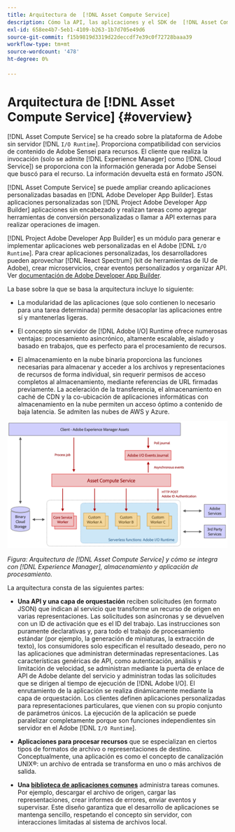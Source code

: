 ```yaml
---
title: Arquitectura de  [!DNL Asset Compute Service]
description: Cómo la API, las aplicaciones y el SDK de  [!DNL Asset Compute Service] trabajan juntos para proporcionar un servicio de procesamiento de recursos nativo de la nube.
exl-id: 658ee4b7-5eb1-4109-b263-1b7d705e49d6
source-git-commit: f15b9819d3319d22deccdf7e39c0f72728baaa39
workflow-type: tm+mt
source-wordcount: '478'
ht-degree: 0%

---
```


# Arquitectura de [!DNL Asset Compute Service] {#overview}

[!DNL Asset Compute Service] se ha creado sobre la plataforma de Adobe sin servidor [!DNL `I/O Runtime`]. Proporciona compatibilidad con servicios de contenido de Adobe Sensei para recursos. El cliente que realiza la invocación (solo se admite [!DNL Experience Manager] como [!DNL Cloud Service]) se proporciona con la información generada por Adobe Sensei que buscó para el recurso. La información devuelta está en formato JSON.

[!DNL Asset Compute Service] se puede ampliar creando aplicaciones personalizadas basadas en [!DNL Adobe Developer App Builder]. Estas aplicaciones personalizadas son [!DNL Project Adobe Developer App Builder] aplicaciones sin encabezado y realizan tareas como agregar herramientas de conversión personalizadas o llamar a API externas para realizar operaciones de imagen.

[!DNL Project Adobe Developer App Builder] es un módulo para generar e implementar aplicaciones web personalizadas en el Adobe [!DNL `I/O Runtime`]. Para crear aplicaciones personalizadas, los desarrolladores pueden aprovechar [!DNL React Spectrum] (kit de herramientas de IU de Adobe), crear microservicios, crear eventos personalizados y organizar API. Ver [documentación de Adobe Developer App Builder](https://developer.adobe.com/app-builder/docs/overview).

La base sobre la que se basa la arquitectura incluye lo siguiente:

* La modularidad de las aplicaciones (que solo contienen lo necesario para una tarea determinada) permite desacoplar las aplicaciones entre sí y mantenerlas ligeras.

* El concepto sin servidor de [!DNL Adobe I/O] Runtime ofrece numerosas ventajas: procesamiento asincrónico, altamente escalable, aislado y basado en trabajos, que es perfecto para el procesamiento de recursos.

* El almacenamiento en la nube binaria proporciona las funciones necesarias para almacenar y acceder a los archivos y representaciones de recursos de forma individual, sin requerir permisos de acceso completos al almacenamiento, mediante referencias de URL firmadas previamente. La aceleración de la transferencia, el almacenamiento en caché de CDN y la co-ubicación de aplicaciones informáticas con almacenamiento en la nube permiten un acceso óptimo a contenido de baja latencia. Se admiten las nubes de AWS y Azure.

![Arquitectura del servicio de Asset compute](assets/architecture-diagram.png)

*Figura: Arquitectura de [!DNL Asset Compute Service] y cómo se integra con [!DNL Experience Manager], almacenamiento y aplicación de procesamiento.*

La arquitectura consta de las siguientes partes:

* **Una API y una capa de orquestación** reciben solicitudes (en formato JSON) que indican al servicio que transforme un recurso de origen en varias representaciones. Las solicitudes son asíncronas y se devuelven con un ID de activación que es el ID del trabajo. Las instrucciones son puramente declarativas y, para todo el trabajo de procesamiento estándar (por ejemplo, la generación de miniaturas, la extracción de texto), los consumidores solo especifican el resultado deseado, pero no las aplicaciones que administran determinadas representaciones. Las características genéricas de API, como autenticación, análisis y limitación de velocidad, se administran mediante la puerta de enlace de API de Adobe delante del servicio y administran todas las solicitudes que se dirigen al tiempo de ejecución de [!DNL Adobe I/O]. El enrutamiento de la aplicación se realiza dinámicamente mediante la capa de orquestación. Los clientes definen aplicaciones personalizadas para representaciones particulares, que vienen con su propio conjunto de parámetros únicos. La ejecución de la aplicación se puede paralelizar completamente porque son funciones independientes sin servidor en el Adobe [!DNL `I/O Runtime`].

* **Aplicaciones para procesar recursos** que se especializan en ciertos tipos de formatos de archivo o representaciones de destino. Conceptualmente, una aplicación es como el concepto de canalización UNIX®: un archivo de entrada se transforma en uno o más archivos de salida.

* **Una [biblioteca de aplicaciones comunes](https://github.com/adobe/asset-compute-sdk)** administra tareas comunes. Por ejemplo, descargar el archivo de origen, cargar las representaciones, crear informes de errores, enviar eventos y supervisar. Este diseño garantiza que el desarrollo de aplicaciones se mantenga sencillo, respetando el concepto sin servidor, con interacciones limitadas al sistema de archivos local.

<!-- TBD:

* About the YAML file?
* minimize description to custom applications
* remove all internal stuff (e.g. Photoshop application, API Gateway) from text and diagram
* update diagram to focus on 3rd party custom applications ONLY
* Explain important transactions/handshakes?
* Flow of assets/control? See the illustration on the Nui diagrams wiki.
* Illustrations. See the SVG shared by Alex.
* Exceptions? Limitations? Call-outs? Gotchas?
* Do we want to add what basic processing is not available currently, that is expected by existing AEM customers?
-->
